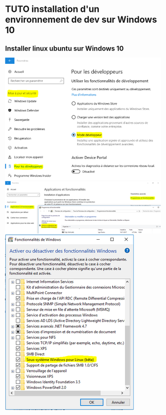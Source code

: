 # TUTO installation d'un environnement de dev sur Windows 10

## Installer linux ubuntu sur Windows 10
![](https://github.com/ctith/Install_ENV_from_scratch/blob/master/Env_screenshot/01.PNG?raw=true)
![](https://github.com/ctith/Install_ENV_from_scratch/blob/master/Env_screenshot/02.PNG?raw=true)
![](https://github.com/ctith/Install_ENV_from_scratch/blob/master/Env_screenshot/03.PNG?raw=true)
